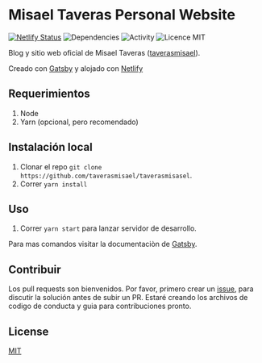 # Misael Taveras Personal Website

[![Netlify Status](https://api.netlify.com/api/v1/badges/f98f8eb2-aef2-484b-a47d-faf9369d0c69/deploy-status)](https://app.netlify.com/sites/sharp-heisenberg-dde035/deploys)
![Dependencies](https://img.shields.io/david/taverasmisael/taverasmisael?style=flat-square)
![Activity](https://img.shields.io/github/commit-activity/m/taverasmisael/taverasmisael?style=flat-square)
![Licence MIT](https://img.shields.io/github/license/taverasmisael/taverasmisael?style=flat-square)

Blog y sitio web oficial de Misael Taveras ([taverasmisael](https://taverasmisael.com)).

Creado con [Gatsby](http://gatsbyjs.org) y alojado con [Netlify](https://netlify.com)

## Requerimientos

1. Node
2. Yarn (opcional, pero recomendado)

## Instalación local

1. Clonar el repo `git clone https://github.com/taverasmisael/taverasmisasel`.
2. Correr `yarn install`

## Uso

1. Correr `yarn start` para lanzar servidor de desarrollo.

Para mas comandos visitar la documentaciòn de [Gatsby](https://www.gatsbyjs.org/docs/gatsby-cli/).

## Contribuir

Los pull requests son bienvenidos. Por favor, primero crear un [issue](/issues/new), para discutir la solución antes de subir un PR.
Estaré creando los archivos de codigo de conducta y guia para contribuciones pronto.

## License

[MIT](https://choosealicense.com/licenses/mit/)
